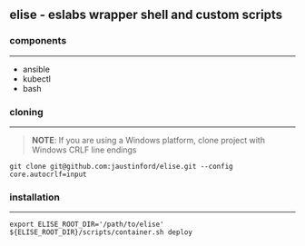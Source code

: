 ## elise - eslabs wrapper shell and custom scripts

### components
---
- ansible
- kubectl
- bash

### cloning
---
> **NOTE**: If you are using a Windows platform, clone project with Windows CRLF line endings
```
git clone git@github.com:jaustinford/elise.git --config core.autocrlf=input
```

### installation
---
```
export ELISE_ROOT_DIR='/path/to/elise'
${ELISE_ROOT_DIR}/scripts/container.sh deploy
```
